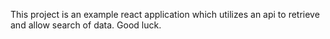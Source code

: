 This project is an example react application which utilizes an api to retrieve and allow search of data.  Good luck.
